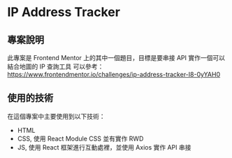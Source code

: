 # IP Address Tracker

## 專案說明

此專案是 Frontend Mentor 上的其中一個題目，目標是要串接 API 實作一個可以結合地圖的 IP 查詢工具
可以參考：https://www.frontendmentor.io/challenges/ip-address-tracker-I8-0yYAH0

## 使用的技術

在這個專案中主要使用到以下技術：

- HTML
- CSS, 使用 React Module CSS 並有實作 RWD
- JS, 使用 React 框架進行互動處裡，並使用 Axios 實作 API 串接
